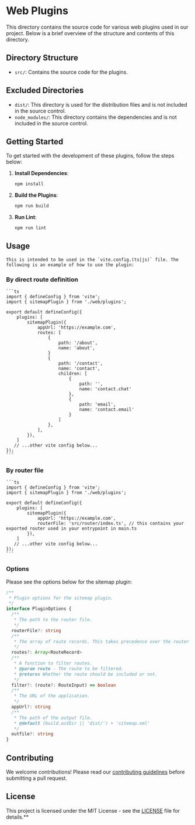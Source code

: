 # Web Plugins

This directory contains the source code for various web plugins used in our project. Below is a brief overview of the structure and contents of this directory.

## Directory Structure

- `src/`: Contains the source code for the plugins.

## Excluded Directories

- `dist/`: This directory is used for the distribution files and is not included in the source control.
- `node_modules/`: This directory contains the dependencies and is not included in the source control.

## Getting Started

To get started with the development of these plugins, follow the steps below:

1. **Install Dependencies**:
    ```sh
    npm install
    ```

2. **Build the Plugins**:
    ```sh
    npm run build
    ```

3. **Run Lint**:
    ```sh
    npm run lint
    ```

## Usage
    This is intended to be used in the `vite.config.(ts|js)` file. The following is an example of how to use the plugin:

### By direct route definition
    ```ts
    import { defineConfig } from 'vite';
    import { sitemapPlugin } from './web/plugins';

    export default defineConfig({
        plugins: [
            sitemapPlugin({
                appUrl: 'https://example.com',
                routes: [
                    {
                        path: '/about',
                        name: 'about',
                    }
                    {
                        path: '/contact',
                        name: 'contact',
                        children: [
                            {
                                path: '',
                                name: 'contact.chat'
                            },
                            {
                                path: 'email',
                                name: 'contact.email'
                            }
                        ]
                    },
                ],
            }),
        ]
       // ...other vite config below...
    });
    ```

### By router file

    ```ts 
    import { defineConfig } from 'vite';
    import { sitemapPlugin } from './web/plugins';

    export default defineConfig({
        plugins: [
            sitemapPlugin({
                appUrl: 'https://example.com',
                routerFile: 'src/router/index.ts', // this contains your exported router used in your entrypoint in main.ts
            }),
        ]
       // ...other vite config below...
    });
    ```

### Options

Please see the options below for the sitemap plugin:

```ts
/**
 * Plugin options for the sitemap plugin.
 */
interface PluginOptions {
  /**
   * The path to the router file.
   */
  routerFile?: string
  /**
   * The array of route records. This takes precedence over the router file.
   */
  routes?: Array<RouteRecord>
  /**
   * A function to filter routes.
   * @param route - The route to be filtered.
   * @returns Whether the route should be included or not.
   */
  filter?: (route?: RouteInput) => boolean
  /**
   * The URL of the application.
   */
  appUrl?: string
  /**
   * The path of the output file.
   * @default (build.outDir || 'dist/') + 'sitemap.xml'
   */
  outfile?: string
}
```

## Contributing

We welcome contributions! Please read our [contributing guidelines](../CONTRIBUTING.md) before submitting a pull request.

## License

This project is licensed under the MIT License - see the [LICENSE](../LICENSE) file for details.**
